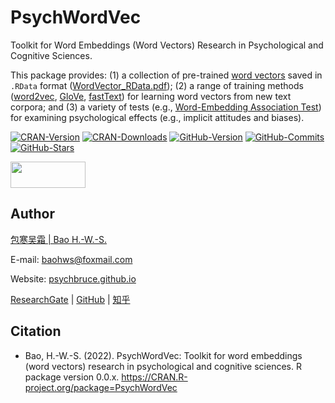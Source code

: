 # PsychWordVec

Toolkit for Word Embeddings (Word Vectors) Research in Psychological and Cognitive Sciences.

This package provides: (1) a collection of pre-trained [word vectors](https://en.wikipedia.org/wiki/Word_embedding) saved in `.RData` format ([WordVector_RData.pdf](https://psychbruce.github.io/PsychWordVec/WordVector_RData.pdf)); (2) a range of training methods ([word2vec](https://en.wikipedia.org/wiki/Word2vec), [GloVe](https://en.wikipedia.org/wiki/GloVe_(machine_learning)), [fastText](https://en.wikipedia.org/wiki/FastText)) for learning word vectors from new text corpora; and (3) a variety of tests (e.g., [Word-Embedding Association Test](https://doi.org/10.1126/science.aal4230)) for examining psychological effects (e.g., implicit attitudes and biases).

[![CRAN-Version](https://www.r-pkg.org/badges/version/PsychWordVec?color=red)](https://CRAN.R-project.org/package=PsychWordVec) [![CRAN-Downloads](https://cranlogs.r-pkg.org/badges/grand-total/PsychWordVec)](https://cranlogs.r-pkg.org/downloads/daily/last-month/PsychWordVec) [![GitHub-Version](https://img.shields.io/github/r-package/v/psychbruce/PsychWordVec?label=GitHub&color=orange)](https://github.com/psychbruce/PsychWordVec) [![GitHub-Commits](https://img.shields.io/github/commit-activity/y/psychbruce/PsychWordVec?logo=github&label=commits&style=social)](https://github.com/psychbruce/PsychWordVec/commits) [![GitHub-Stars](https://img.shields.io/github/stars/psychbruce/PsychWordVec?style=social)](https://github.com/psychbruce/PsychWordVec/stargazers)

<img src="https://s1.ax1x.com/2020/07/28/aAjUJg.jpg" width="120px" height="42px"/>

## Author

[包寒吴霜 \| Bao H.-W.-S.](https://psychbruce.github.io)

E-mail: [baohws\@foxmail.com](mailto:baohws@foxmail.com)

Website: [psychbruce.github.io](https://psychbruce.github.io)

[ResearchGate](https://www.researchgate.net/profile/Han-Wu-Shuang-Bao) \| [GitHub](https://github.com/psychbruce) \| [知乎](https://www.zhihu.com/people/psychbruce)

## Citation

-   Bao, H.-W.-S. (2022). PsychWordVec: Toolkit for word embeddings (word vectors) research in psychological and cognitive sciences. R package version 0.0.x. <https://CRAN.R-project.org/package=PsychWordVec>
